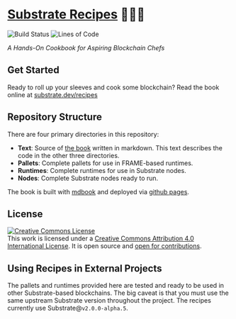 # <a href="https://substrate.dev/recipes">Substrate Recipes</a> 🍴😋🍴
![Build Status](https://img.shields.io/endpoint.svg?url=https%3A%2F%2Factions-badge.atrox.dev%2Fsubstrate-developer-hub%2Frecipes%2Fbadge%3Fref%3Dmaster&style=flat)
![Lines of Code](https://tokei.rs/b1/github/substrate-developer-hub/recipes)

_A Hands-On Cookbook for Aspiring Blockchain Chefs_

## Get Started
Ready to roll up your sleeves and cook some blockchain? Read the book online at [substrate.dev/recipes](https://substrate.dev/recipes)

## Repository Structure
There are four primary directories in this repository:

* **Text**: Source of [the book](https://substrate.dev/recipes) written in markdown. This text describes the code in the other three directories.
* **Pallets**: Complete pallets for use in FRAME-based runtimes.
* **Runtimes**: Complete runtimes for use in Substrate nodes.
* **Nodes**: Complete Substrate nodes ready to run.

The book is built with [mdbook](https://rust-lang-nursery.github.io/mdBook/) and deployed via [github pages](https://pages.github.com/).

## License
<a rel="license" href="http://creativecommons.org/licenses/by/4.0/"><img alt="Creative Commons License" style="border-width:0" src="https://i.creativecommons.org/l/by/4.0/88x31.png" /></a><br />This work is licensed under a <a rel="license" href="http://creativecommons.org/licenses/by/4.0/">Creative Commons Attribution 4.0 International License</a>. It is open source and [open for contributions](./CONTRIBUTING.md).

## Using Recipes in External Projects

The pallets and runtimes provided here are tested and ready to be used in other Substrate-based blockchains. The big caveat is that you must use the same upstream Substrate version throughout the project. The recipes currently use Substrate@`v2.0.0-alpha.5`.
